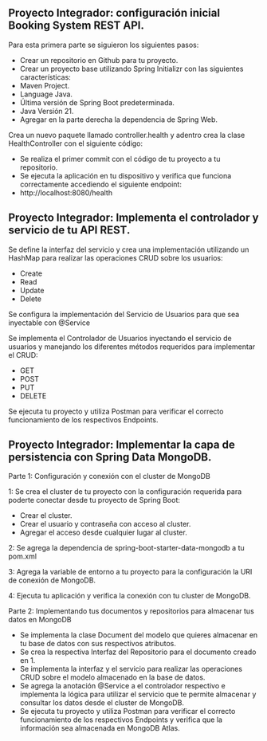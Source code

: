 ## Proyecto Integrador: configuración inicial Booking System REST API.

Para esta primera parte se siguieron los siguientes pasos:

- Crear un repositorio en Github para tu proyecto.
- Crear un proyecto base utilizando Spring Initializr con las siguientes características:
- Maven Project.
- Language Java.
- Última versión de Spring Boot predeterminada.
- Java Versión 21.
- Agregar en la parte derecha la dependencia de Spring Web.

Crea un nuevo paquete llamado controller.health y adentro crea la clase HealthController con el siguiente código:

- Se realiza el primer commit con el código de tu proyecto a tu repositorio.
- Se ejecuta la aplicación en tu dispositivo y verifica que funciona correctamente accediendo el siguiente endpoint:
- http://localhost:8080/health

## Proyecto Integrador: Implementa el controlador y servicio de tu API REST.

Se define la interfaz del servicio y crea una implementación utilizando un HashMap para realizar las operaciones CRUD sobre los usuarios:

- Create
- Read
- Update
- Delete

Se configura la implementación del Servicio de Usuarios para que sea inyectable con @Service

Se implementa el Controlador de Usuarios inyectando el servicio de usuarios y manejando los diferentes métodos requeridos para implementar el CRUD:

- GET
- POST
- PUT
- DELETE

Se ejecuta tu proyecto y utiliza Postman para verificar el correcto funcionamiento de los respectivos Endpoints.

## Proyecto Integrador: Implementar la capa de persistencia con Spring Data MongoDB.
Parte 1: Configuración y conexión con el cluster de MongoDB

1: Se crea el cluster de tu proyecto con la configuración requerida para poderte conectar desde tu proyecto de Spring Boot:
- Crear el cluster.
- Crear el usuario y contraseña con acceso al cluster.
- Agregar el acceso desde cualquier lugar al cluster.
  
2: Se agrega la dependencia de spring-boot-starter-data-mongodb a tu pom.xml

3: Agrega la variable de entorno a tu proyecto para la configuración la URI de conexión de MongoDB.

4: Ejecuta tu aplicación y verifica la conexión con tu cluster de MongoDB.

Parte 2: Implementando tus documentos y repositorios para almacenar tus datos en MongoDB

- Se implementa la clase Document del modelo que quieres almacenar en tu base de datos con sus respectivos atributos.
- Se crea la respectiva Interfaz del Repositorio para el documento creado en 1.
- Se implementa la interfaz y el servicio para realizar las operaciones CRUD sobre el modelo almacenado en la base de datos.
- Se agrega la anotación @Service a el controlador respectivo e implementa la lógica para utilizar el servicio que te permite almacenar y consultar los datos desde el cluster de MongoDB.
- Se ejecuta tu proyecto y utiliza Postman para verificar el correcto funcionamiento de los respectivos Endpoints y verifica que la información sea almacenada en MongoDB Atlas.

